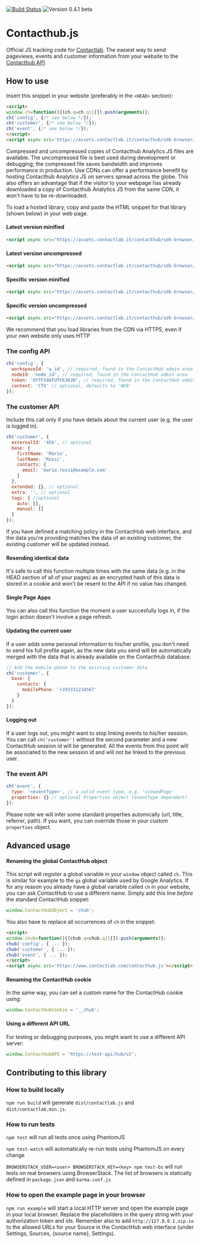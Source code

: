 [![Build Status](https://drone.our.buildo.io/api/badges/buildo/contacthub/status.svg)](https://drone.our.buildo.io/buildo/contacthub)
![Version 0.4.1 beta](https://img.shields.io/badge/version-0.4.1%20beta-0072bc.svg)

# Contacthub.js

Official JS tracking code for
[Contactlab](http://developer.contactlab.com/documentation/). The easiest way to
send pageviews, events and customer information from your website to the
[Contacthub API](http://developer.contactlab.com/documentation/).


## How to use

Insert this snippet in your website (preferably in the `<HEAD>` section):

```html
<script>
window.ch=function(){(ch.q=ch.q||[]).push(arguments)};
ch('config', {/* see below */});
ch('customer', {/* see below */});
ch('event', {/* see below */});
</script>
<script async src='https://assets.contactlab.it/contacthub/sdk-browser/latest/contacthub.min.js'></script>
```

Compressed and uncompressed copies of Contacthub Analytics JS files are available. The uncompressed file is best used during development or debugging; the compressed file saves bandwidth and improves performance in production.
Use CDNs can offer a performance benefit by hosting Contacthub Analytics JS on servers spread across the globe. This also offers an advantage that if the visitor to your webpage has already downloaded a copy of Contacthub Analytics JS from the same CDN, it won't have to be re-downloaded. 

To load a hosted library, copy and paste the HTML snippet for that library (shown below) in your web page.

#### Latest version minified 
```html
<script async src="https://assets.contactlab.it/contacthub/sdk-browser/latest/contacthub.min.js"></script> 
```

#### Latest version uncompressed 
```html
<script async src="https://assets.contactlab.it/contacthub/sdk-browser/latest/contacthub.js"></script> 
```

#### Specific version minified 
```html
<script async src="https://assets.contactlab.it/contacthub/sdk-browser/{version}/contacthub.min.js"></script> 
```

#### Specific version uncompressed 
```html
<script async src="https://assets.contactlab.it/contacthub/sdk-browser/{version}/contacthub.js"></script> 
```

We recommend that you load libraries from the CDN via HTTPS, even if your own website only uses HTTP


### The config API

```js
ch('config', {
  workspaceId: 'w_id', // required, found in the ContactHub admin area
  nodeId: 'node_id', // required, found in the ContactHub admin area
  token: 'UYTF546FUTF636JH', // required, found in the ContactHub admin area
  context: 'CTX' // optional, defaults to 'WEB'
});
```

### The customer API

Include this call only if you have details about the current user (e.g. the user
is logged in).

```js
ch('customer', {
  externalId: '456', // optional
  base: {
    firstName: 'Mario',
    lastName: 'Rossi',
    contacts: {
      email: 'mario.rossi@example.com'
    }
  },
  extended: {}, // optional
  extra: '', // optional
  tags: { //optional
    auto: [],
    manual: []
  }
});
```

If you have defined a matching policy in the ContactHub web interface, and the
data you're providing matches the data of an existing customer, the existing
customer will be updated instead.

#### Resending identical data

It's safe to call this function multiple times with the same data (e.g. in the
HEAD section of all of your pages) as an encrypted hash of this data is stored
in a cookie and won't be resent to the API if no value has changed.

#### Single Page Apps

You can also call this function the moment a user succesfully logs in, if the
login action doesn't involve a page refresh.

#### Updating the current user

If a user adds some personal information to his/her profile, you don't need to
send his full profile again, as the new data you send will be automatically
merged with the data that is already available on the ContactHub database.

```js
// Add the mobile phone to the existing customer data
ch('customer', {
  base: {
    contacts: {
      mobilePhone: '+393331234567'
    }
  }
});
```

#### Logging out

If a user logs out, you might want to stop linking events to his/her session.
You can call `ch('customer')` without the second parameter and a new ContactHub
session id will be generated. All the events from this point will be associated
to the new session id and will not be linked to the previous user.

### The event API

```js
ch('event', {
  type: '<eventType>', // a valid event type, e.g. 'viewedPage'
  properties: {} // optional Properties object (eventType dependent)
});
```

Please note we will infer some standard properties automically (url, title,
referrer, path). If you want, you can override those in your custom `properties`
object.


## Advanced usage

#### Renaming the global ContactHub object

This script will register a global variable in your `window` object called `ch`.
This is similar for example to the `ga` global variable used by Google
Analytics. If for any reason you already have a global variable called `ch` in
your website, you can ask ContactHub to use a different name. Simply add this
line _before_ the standard ContactHub snippet:

```js
window.ContactHubObject = 'chub';
```

You also have to replace all occurrences of `ch` in the snippet:

```html
<script>
window.chub=function(){(chub.q=chub.q||[]).push(arguments)};
chub('config', { ... });
chub('customer', { ... });
chub('event', { ... });
</script>
<script async src='https://www.contactlab.com/contacthub.js'></script>
```


#### Renaming the ContactHub cookie

In the same way, you can set a custom name for the ContactHub cookie using:

```js
window.ContactHubCookie = '__chub';
```

#### Using a different API URL

For testing or debugging purposes, you might want to use a different API server:

```js
window.ContactHubAPI = 'https://test-api/hub/v2';
```

## Contributing to this library

### How to build locally

`npm run build` will generate `dist/contactlab.js` and `dist/contactlab.min.js`.


### How to run tests

`npm test` will run all tests once using PhantomJS

`npm test-watch` will automatically re-run tests using PhantomJS on every change

`BROWSERSTACK_USER=<user> BROWSERSTACK_KEY=<key> npm test-bs` will run tests
on real browsers using BrowserStack. The list of browsers is statically defined
in `package.json` and `karma.conf.js`

### How to open the example page in your browser

`npm run example` will start a local HTTP server and open the example page in
your local browser. Replace the placeholders in the query string with your
authorization token and ids. Remember also to add `http://127.0.0.1.xip.io` to
the allowed URLs for your Source in the ContactHub web interface (under
Settings, Sources, {source name}, Settings).

